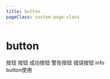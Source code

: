 ```yaml
---
title: button
pageClass: custom-page-class
---
```

# button
<ClientOnly>
<Common-code-format 
  title="使用方法" 
  extendedDescription="说明：使用组件y-button*"
  description="通过* type*属性来给按钮添加类型。例如：" 
>
  <Button-y-button/>
  <highlight-code slot="codeText" lang="vue">
        <y-button>按钮</y-button>
        <y-button type="primary">按钮</y-button>
        <y-button type="success">成功按钮</y-button>
        <y-button type="warning">警告按钮</y-button>
        <y-button type="danger">错误按钮</y-button>
        <y-button type="info">info</y-button>
  </highlight-code>
  <section slot="paraDescription">button<span class="paraStyle">使用</span></section>
</Common-code-format>
</ClientOnly>
